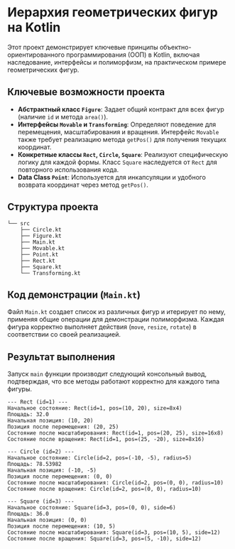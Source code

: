 # Иерархия геометрических фигур на Kotlin

Этот проект демонстрирует ключевые принципы объектно-ориентированного программирования (ООП) в Kotlin, включая наследование, интерфейсы и полиморфизм, на практическом примере геометрических фигур.

## Ключевые возможности проекта

*   **Абстрактный класс `Figure`**: Задает общий контракт для всех фигур (наличие `id` и метода `area()`).
*   **Интерфейсы `Movable` и `Transforming`**: Определяют поведение для перемещения, масштабирования и вращения. Интерфейс `Movable` также требует реализацию метода `getPos()` для получения текущих координат.
*   **Конкретные классы `Rect`, `Circle`, `Square`**: Реализуют специфическую логику для каждой формы. Класс `Square` наследуется от `Rect` для повторного использования кода.
*   **Data Class `Point`**: Используется для инкапсуляции и удобного возврата координат через метод `getPos()`.

## Структура проекта

```
└── src
    ├── Circle.kt
    ├── Figure.kt
    ├── Main.kt
    ├── Movable.kt
    ├── Point.kt
    ├── Rect.kt
    ├── Square.kt
    └── Transforming.kt
```

## Код демонстрации (`Main.kt`)

Файл `Main.kt` создает список из различных фигур и итерирует по нему, применяя общие операции для демонстрации полиморфизма. Каждая фигура корректно выполняет действия (`move`, `resize`, `rotate`) в соответствии со своей реализацией.

## Результат выполнения

Запуск `main` функции производит следующий консольный вывод, подтверждая, что все методы работают корректно для каждого типа фигуры.

```
--- Rect (id=1) ---
Начальное состояние: Rect(id=1, pos=(10, 20), size=8x4)
Площадь: 32.0
Начальная позиция: (10, 20)
Позиция после перемещения: (20, 25)
Состояние после масштабирования: Rect(id=1, pos=(20, 25), size=16x8)
Состояние после вращения: Rect(id=1, pos=(25, -20), size=8x16)

--- Circle (id=2) ---
Начальное состояние: Circle(id=2, pos=(-10, -5), radius=5)
Площадь: 78.53982
Начальная позиция: (-10, -5)
Позиция после перемещения: (0, 0)
Состояние после масштабирования: Circle(id=2, pos=(0, 0), radius=10)
Состояние после вращения: Circle(id=2, pos=(0, 0), radius=10)

--- Square (id=3) ---
Начальное состояние: Square(id=3, pos=(0, 0), side=6)
Площадь: 36.0
Начальная позиция: (0, 0)
Позиция после перемещения: (10, 5)
Состояние после масштабирования: Square(id=3, pos=(10, 5), side=12)
Состояние после вращения: Square(id=3, pos=(5, -10), side=12)
```
